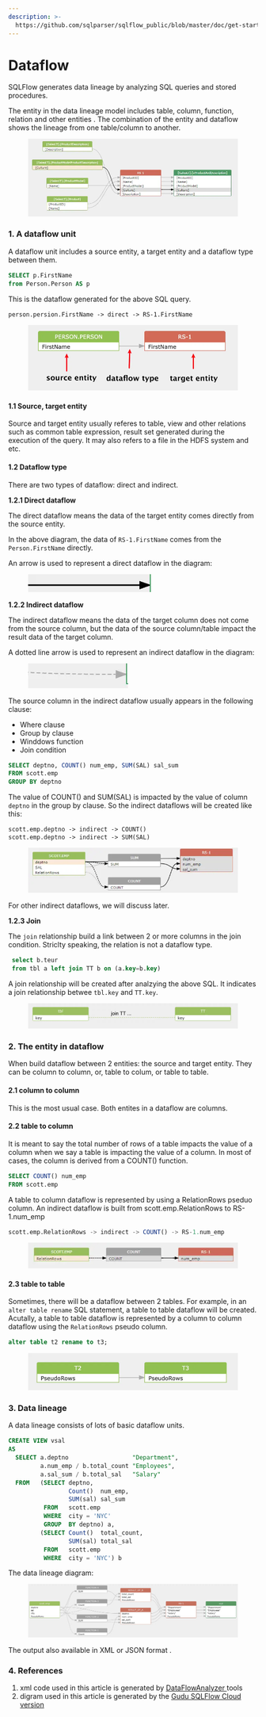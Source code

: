 ```yaml
---
description: >-
  https://github.com/sqlparser/sqlflow_public/blob/master/doc/get-started/introduction.md#2-the-entity-in-dataflow
---
```


# Dataflow

SQLFlow generates data lineage by analyzing SQL queries and stored procedures.

The entity in the data lineage model includes table, column, function, relation and other entities . The combination of the entity and dataflow shows the lineage from one table/column to another.

<figure><img src="../../.gitbook/assets/68747470733a2f2f696d616765732e67697465652e636f6d2f75706c6f6164732f696d616765732f323032312f303730362f3137313433375f31333966303431655f383133363830392e706e67.webp" alt=""><figcaption></figcaption></figure>

### 1. A dataflow unit

A dataflow unit includes a source entity, a target entity and a dataflow type between them.

```sql
SELECT p.FirstName
from Person.Person AS p 
```

This is the dataflow generated for the above SQL query.

```
person.persion.FirstName -> direct -> RS-1.FirstName
```

<figure><img src="../../.gitbook/assets/68747470733a2f2f696d616765732e67697465652e636f6d2f75706c6f6164732f696d616765732f323032312f313230342f3138353135325f63313835393363655f383133363830392e706e67.webp" alt=""><figcaption></figcaption></figure>

#### 1.1 Source, target entity

Source and target entity usually referes to table, view and other relations such as common table expression, result set generated during the execution of the query. It may also refers to a file in the HDFS system and etc.

#### 1.2 Dataflow type

There are two types of dataflow: direct and indirect.

**1.2.1 Direct dataflow**

The direct dataflow means the data of the target entity comes directly from the source entity.

In the above diagram, the data of `RS-1.FirstName` comes from the `Person.FirstName` directly.

An arrow is used to represent a direct dataflow in the diagram:

<figure><img src="../../.gitbook/assets/68747470733a2f2f696d616765732e67697465652e636f6d2f75706c6f6164732f696d616765732f323032312f313230342f3230323035335f62666538393030665f383133363830392e706e67.webp" alt=""><figcaption></figcaption></figure>

**1.2.2 Indirect dataflow**

The indirect dataflow means the data of the target column does not come from the source column, but the data of the source column/table impact the result data of the target column.

A dotted line arrow is used to represent an indirect dataflow in the diagram:

<figure><img src="../../.gitbook/assets/68747470733a2f2f696d616765732e67697465652e636f6d2f75706c6f6164732f696d616765732f323032312f313230342f3230323334385f33613964316537315f383133363830392e706e67.webp" alt=""><figcaption></figcaption></figure>

The source column in the indirect dataflow usually appears in the following clause:

* Where clause
* Group by clause
* Winddows function
* Join condition

```sql
SELECT deptno, COUNT() num_emp, SUM(SAL) sal_sum
FROM scott.emp
GROUP BY deptno
```

The value of COUNT() and SUM(SAL) is impacted by the value of column `deptno` in the group by clause. So the indirect dataflows will be created like this:

```
scott.emp.deptno -> indirect -> COUNT()
scott.emp.deptno -> indirect -> SUM(SAL)
```

<figure><img src="../../.gitbook/assets/68747470733a2f2f696d616765732e67697465652e636f6d2f75706c6f6164732f696d616765732f323032312f313230362f3137343031325f62613063383366345f383133363830392e706e67.webp" alt=""><figcaption></figcaption></figure>

For other indirect dataflows, we will discuss later.

**1.2.3 Join**

The `join` relationship build a link between 2 or more columns in the join condition. Striclty speaking, the relation is not a dataflow type.

```sql
 select b.teur
 from tbl a left join TT b on (a.key=b.key)
```

A join relationship will be created after analzying the above SQL. It indicates a join relationship betwee `tbl.key` and `TT.key`.

<figure><img src="../../.gitbook/assets/68747470733a2f2f696d616765732e67697465652e636f6d2f75706c6f6164732f696d616765732f323032312f303731312f3138353430355f30333663326131615f383133363830392e706e67.webp" alt=""><figcaption></figcaption></figure>

### 2. The entity in dataflow

When build dataflow between 2 entities: the source and target entity. They can be column to column, or, table to colum, or table to table.

#### 2.1 column to column

This is the most usual case. Both entites in a dataflow are columns.

#### 2.2 table to column

It is meant to say the total number of rows of a table impacts the value of a column when we say a table is impacting the value of a column. In most of cases, the column is derived from a COUNT() function.

```sql
SELECT COUNT() num_emp
FROM scott.emp
```

A table to column dataflow is represented by using a RelationRows pseduo column. An indirect dataflow is built from scott.emp.RelationRows to RS-1.num\_emp

```sql
scott.emp.RelationRows -> indirect -> COUNT() -> RS-1.num_emp
```

<figure><img src="../../.gitbook/assets/68747470733a2f2f696d616765732e67697465652e636f6d2f75706c6f6164732f696d616765732f323032312f313230362f3137343432375f32663830306666345f383133363830392e706e67.webp" alt=""><figcaption></figcaption></figure>

#### 2.3 table to table

Sometimes, there will be a dataflow between 2 tables. For example, in an `alter table rename` SQL statement, a table to table dataflow will be created. Acutally, a table to table dataflow is represented by a column to column dataflow using the `RelationRows` pseudo column.

```sql
alter table t2 rename to t3;
```

<figure><img src="../../.gitbook/assets/68747470733a2f2f696d616765732e67697465652e636f6d2f75706c6f6164732f696d616765732f323032312f313230342f3233313730335f64303665336333395f383133363830392e706e67.webp" alt=""><figcaption></figcaption></figure>

### 3. Data lineage

A data lineage consists of lots of basic dataflow units.

```sql
CREATE VIEW vsal 
AS 
  SELECT a.deptno                  "Department", 
         a.num_emp / b.total_count "Employees", 
         a.sal_sum / b.total_sal   "Salary" 
  FROM   (SELECT deptno, 
                 Count()  num_emp, 
                 SUM(sal) sal_sum 
          FROM   scott.emp 
          WHERE  city = 'NYC' 
          GROUP  BY deptno) a, 
         (SELECT Count()  total_count, 
                 SUM(sal) total_sal 
          FROM   scott.emp 
          WHERE  city = 'NYC') b 
```

The data lineage diagram:

<figure><img src="../../.gitbook/assets/68747470733a2f2f696d616765732e67697465652e636f6d2f75706c6f6164732f696d616765732f323032312f303731312f3232313333375f65386637333161355f383133363830392e706e67.webp" alt=""><figcaption></figcaption></figure>

The output also available in XML or JSON format .

### 4. References

1. xml code used in this article is generated by [DataFlowAnalyzer ](../../introduction/java-library/overview.md#dataflowanalyzer)tools
2. digram used in this article is generated by the [Gudu SQLFlow Cloud version](https://sqlflow.gudusoft.com/)
